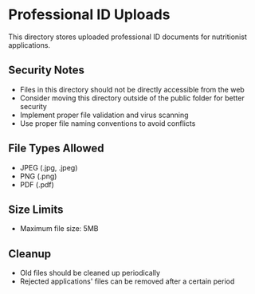 # Professional ID Uploads

This directory stores uploaded professional ID documents for nutritionist applications.

## Security Notes

- Files in this directory should not be directly accessible from the web
- Consider moving this directory outside of the public folder for better security
- Implement proper file validation and virus scanning
- Use proper file naming conventions to avoid conflicts

## File Types Allowed

- JPEG (.jpg, .jpeg)
- PNG (.png) 
- PDF (.pdf)

## Size Limits

- Maximum file size: 5MB

## Cleanup

- Old files should be cleaned up periodically
- Rejected applications' files can be removed after a certain period
